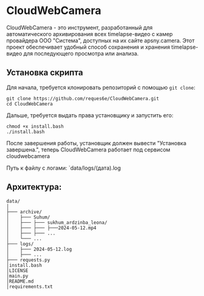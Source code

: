 # CloudWebCamera

CloudWebCamera - это инструмент, разработанный для автоматического архивирования всех timelapse-видео с камер провайдера ООО "Система", доступных на их сайте apsny.camera. Этот проект обеспечивает удобный способ сохранения и хранения timelapse-видео для последующего просмотра или анализа. 

## Установка скрипта

Для начала, требуется клонировать репозиторий с помощью `git clone`:

```
git clone https://github.com/reques6e/CloudWebCamera.git
cd CloudWebCamera
```

Дальше, требуется выдать права установщику и запустить его:

```
chmod +x install.bash
./install.bash
```

После завершения работы, установщик должен вывести "Установка завершена.", теперь CloudWebCamera работает под сервисом cloudwebcamera

Путь к файлу с логами: `data/logs/(дата).log


## Архитектура:

```
data/
│
├─── archive/
│    ├─── Suhum/
│    ├─── ├─── sukhum_ardzinba_leona/
│    ├─── ├─── ├───2024-05-12.mp4
│    ├─── ├─── ...
│    └─── ...
├─── logs/
│    ├─── 2024-05-12.log
│    ├─── ...
├─── requests.py
│install.bash
│LICENSE
│main.py
│README.md
│requirements.txt
```
